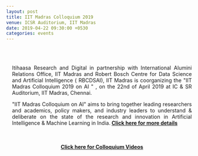 ```yaml
---
layout: post
title: IIT Madras Colloquium 2019
venue: ICSR Auditorium, IIT Madras
date: 2019-04-22 09:30:00 +0530
categories: events
---
```

<div style="padding-left:16px"><br><br><p align="justify">Itihaasa Research and Digital in partnership with International Alumini Relations Office, IIT Madras and Robert Bosch Centre for Data Science and Artificial Intelligence ( RBCDSAI), IIT Madras is coorganizing the "IIT Madras Colloquium 2019 on AI " , on the 22nd of April 2019 at IC & SR Auditorium, IIT Madras, Chennai.</p><p align="justify">"IIT Madras Colloquium on AI" aims to bring together leading researchers and academics, policy makers, and industry leaders to understand & deliberate on the state of the research and innovation in Artificial Intelligence & Machine Learning in India.<strong> <a href="https://alumni.iitm.ac.in/ai-colloquium/">Click here for more details</a> </strong></p><br><br>
<center><strong> <a href="https://rbc-dsai-iitm.github.io/events/2019/01/19/IIT-Madras-Colloquium-videos.html">Click here for Colloquium Videos</a></strong></div>

